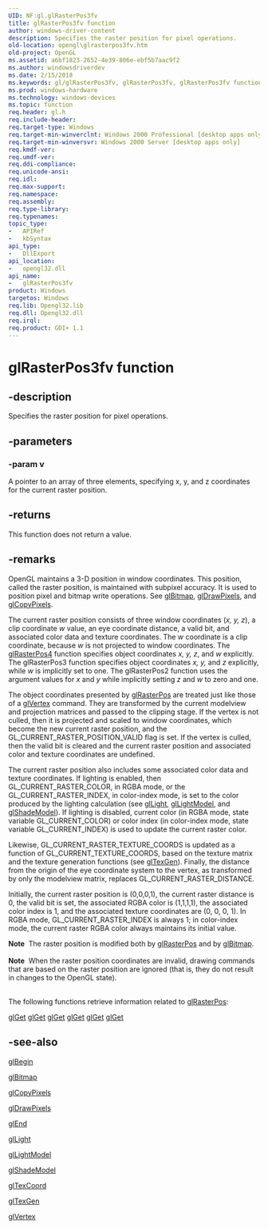 ```yaml
---
UID: NF:gl.glRasterPos3fv
title: glRasterPos3fv function
author: windows-driver-content
description: Specifies the raster position for pixel operations.
old-location: opengl\glrasterpos3fv.htm
old-project: OpenGL
ms.assetid: a6bf1823-2652-4e39-806e-ebf5b7aac9f2
ms.author: windowsdriverdev
ms.date: 2/15/2018
ms.keywords: gl/glRasterPos3fv, glRasterPos3fv, glRasterPos3fv function [OpenGL], opengl.glrasterpos3fv
ms.prod: windows-hardware
ms.technology: windows-devices
ms.topic: function
req.header: gl.h
req.include-header: 
req.target-type: Windows
req.target-min-winverclnt: Windows 2000 Professional [desktop apps only]
req.target-min-winversvr: Windows 2000 Server [desktop apps only]
req.kmdf-ver: 
req.umdf-ver: 
req.ddi-compliance: 
req.unicode-ansi: 
req.idl: 
req.max-support: 
req.namespace: 
req.assembly: 
req.type-library: 
req.typenames: 
topic_type:
-	APIRef
-	kbSyntax
api_type:
-	DllExport
api_location:
-	opengl32.dll
api_name:
-	glRasterPos3fv
product: Windows
targetos: Windows
req.lib: Opengl32.lib
req.dll: Opengl32.dll
req.irql: 
req.product: GDI+ 1.1
---
```


# glRasterPos3fv function


## -description


Specifies the raster position for pixel operations.


## -parameters




### -param v

A pointer to an array of three elements, specifying  x, y, and z coordinates for the current raster position.


## -returns



This function does not return a value.




## -remarks



OpenGL maintains a 3-D position in window coordinates. This position, called the raster position, is maintained with subpixel accuracy. It is used to position pixel and bitmap write operations. See <a href="https://msdn.microsoft.com/3cd8e41b-016b-4610-833a-048b5e50ae7c">glBitmap</a>, <a href="https://msdn.microsoft.com/c4eda64f-a75e-4e6d-984d-af49414b94d8">glDrawPixels</a>, and <a href="https://msdn.microsoft.com/c4055928-7b8b-4d0f-94f3-e3b9c0503308">glCopyPixels</a>.

 

The current raster position consists of three window coordinates (<i>x, y, z</i>), a clip coordinate <i>w</i> value, an eye coordinate distance, a valid bit, and associated color data and texture coordinates. The <i>w</i> coordinate is a clip coordinate, because <i>w</i> is not projected to window coordinates. The <a href="https://msdn.microsoft.com/2a661893-0818-441d-9399-0103560737c3">glRasterPos4</a> function specifies object coordinates <i>x, y, z</i>, and <i>w</i> explicitly. The glRasterPos3 function specifies object coordinates <i>x, y,</i> and <i>z</i> explicitly, while <i>w</i> is implicitly set to one. The glRasterPos2 function uses the argument values for <i>x</i> and <i>y</i> while implicitly setting <i>z</i> and <i>w</i> to zero and one.



The object coordinates presented by <a href="https://msdn.microsoft.com/2a661893-0818-441d-9399-0103560737c3">glRasterPos</a> are treated just like those of a <a href="https://msdn.microsoft.com/20253760-f9ec-4053-bcde-748178f3b359">glVertex</a> command. They are transformed by the current modelview and projection matrices and passed to the clipping stage. If the vertex is not culled, then it is projected and scaled to window coordinates, which become the new current raster position, and the GL_CURRENT_RASTER_POSITION_VALID flag is set. If the vertex is culled, then the valid bit is cleared and the current raster position and associated color and texture coordinates are undefined.



The current raster position also includes some associated color data and texture coordinates. If lighting is enabled, then GL_CURRENT_RASTER_COLOR, in RGBA mode, or the GL_CURRENT_RASTER_INDEX, in color-index mode, is set to the color produced by the lighting calculation (see <a href="https://msdn.microsoft.com/004f0f53-4c72-48df-8231-6b39df464061">glLight</a>, <a href="https://msdn.microsoft.com/8214765c-5722-4df0-88ed-3a5ac039aac4">glLightModel</a>, and <a href="https://msdn.microsoft.com/52985ad7-1d6c-48fc-8f1e-4eb2c0324c8e">glShadeModel</a>). If lighting is disabled, current color (in RGBA mode, state variable GL_CURRENT_COLOR) or color index (in color-index mode, state variable GL_CURRENT_INDEX) is used to update the current raster color.



Likewise, GL_CURRENT_RASTER_TEXTURE_COORDS is updated as a function of GL_CURRENT_TEXTURE_COORDS, based on the texture matrix and the texture generation functions (see <a href="https://msdn.microsoft.com/958c2932-c220-412c-a85e-eed613332dea">glTexGen</a>). Finally, the distance from the origin of the eye coordinate system to the vertex, as transformed by only the modelview matrix, replaces GL_CURRENT_RASTER_DISTANCE.



Initially, the current raster position is (0,0,0,1), the current raster distance is 0, the valid bit is set, the associated RGBA color is (1,1,1,1), the associated color index is 1, and the associated texture coordinates are (0, 0, 0, 1). In RGBA mode, GL_CURRENT_RASTER_INDEX is always 1; in color-index mode, the current raster RGBA color always maintains its initial value.



<div class="alert"><b>Note</b>  The raster position is modified both by <a href="https://msdn.microsoft.com/2a661893-0818-441d-9399-0103560737c3">glRasterPos</a> and by <a href="https://msdn.microsoft.com/3cd8e41b-016b-4610-833a-048b5e50ae7c">glBitmap</a>. </div>
<div> </div>
<div class="alert"><b>Note</b>  When the raster position coordinates are invalid, drawing commands that are based on the raster position are ignored (that is, they do not result in changes to the OpenGL state).

</div>
<div> </div>
 

The following functions retrieve information related to <a href="https://msdn.microsoft.com/2a661893-0818-441d-9399-0103560737c3">glRasterPos</a>:



<a href="https://msdn.microsoft.com/7f5d0084-443a-44f8-98fb-0003627212de">glGet</a>
<a href="https://msdn.microsoft.com/7f5d0084-443a-44f8-98fb-0003627212de">glGet</a>
<a href="https://msdn.microsoft.com/7f5d0084-443a-44f8-98fb-0003627212de">glGet</a>
<a href="https://msdn.microsoft.com/7f5d0084-443a-44f8-98fb-0003627212de">glGet</a>
<a href="https://msdn.microsoft.com/7f5d0084-443a-44f8-98fb-0003627212de">glGet</a>
<a href="https://msdn.microsoft.com/7f5d0084-443a-44f8-98fb-0003627212de">glGet</a>



## -see-also




<a href="https://msdn.microsoft.com/8e8e98f8-89e8-40f5-89c1-492c9e3bbd74">glBegin</a>



<a href="https://msdn.microsoft.com/3cd8e41b-016b-4610-833a-048b5e50ae7c">glBitmap</a>



<a href="https://msdn.microsoft.com/c4055928-7b8b-4d0f-94f3-e3b9c0503308">glCopyPixels</a>



<a href="https://msdn.microsoft.com/c4eda64f-a75e-4e6d-984d-af49414b94d8">glDrawPixels</a>



<a href="https://msdn.microsoft.com/040f8573-683c-4a8a-ae51-66abb0541ac4">glEnd</a>



<a href="https://msdn.microsoft.com/004f0f53-4c72-48df-8231-6b39df464061">glLight</a>



<a href="https://msdn.microsoft.com/8214765c-5722-4df0-88ed-3a5ac039aac4">glLightModel</a>



<a href="https://msdn.microsoft.com/52985ad7-1d6c-48fc-8f1e-4eb2c0324c8e">glShadeModel</a>



<a href="https://msdn.microsoft.com/71eb39f1-e1ad-4b97-83e0-d2670f5a7545">glTexCoord</a>



<a href="https://msdn.microsoft.com/958c2932-c220-412c-a85e-eed613332dea">glTexGen</a>



<a href="https://msdn.microsoft.com/20253760-f9ec-4053-bcde-748178f3b359">glVertex</a>
 

 


